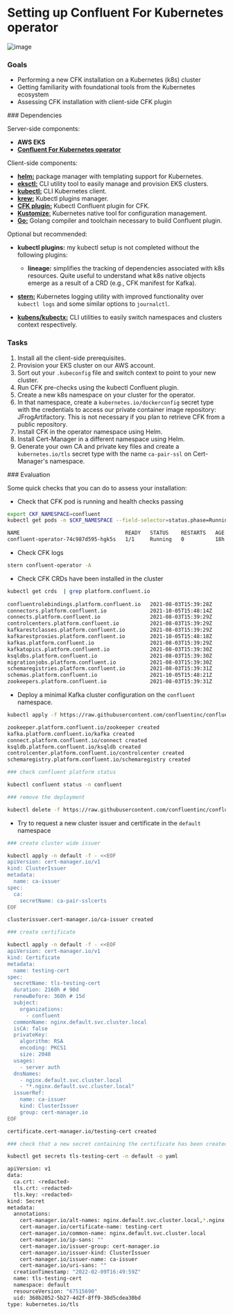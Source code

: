 # Setting up Confluent For Kubernetes operator

![image](https://user-images.githubusercontent.com/3109377/153218981-ef2ff847-be76-4981-a4ff-f1115eea1ba9.png)

### Goals

* Performing a new CFK installation on a Kubernetes (k8s) cluster
* Getting familiarity with foundational tools from the Kubernetes ecosystem  
* Assessing CFK installation with client-side CFK plugin


### Dependencies 

Server-side components: 

* **AWS EKS**
* [**Confluent For Kubernetes operator**](https://github.com/confluentinc/confluent-operator/blob/master/charts/README.md)

Client-side components: 

* [**helm:**](https://helm.sh/) package manager with templating support for Kubernetes.  
* [**eksctl:**](https://eksctl.io/) CLI utility tool to easily manage and provision EKS clusters.
* [**kubectl:**](https://kubernetes.io/docs/tasks/tools/) CLI Kubernetes client.
* [**krew:**](https://krew.sigs.k8s.io/) Kubectl plugins manager.   
* [**CFK plugin:**](https://github.com/confluentinc/confluent-operator#install-kubectl-plugin) Kubectl Confluent plugin for CFK.
* [**Kustomize**:](https://kustomize.io/) Kubernetes native tool for configuration management.
* [**Go:**](https://go.dev/doc/install) Golang compiler and toolchain necessary to build Confluent plugin. 

Optional but recommended: 

* **kubectl plugins:** my kubectl setup is not completed without the following plugins:

	* **lineage:** simplifies the tracking of dependencies associated with k8s resources. Quite useful to understand what k8s native objects emerge as a result of a CRD (e.g., CFK manifest for Kafka).     
	
* [**stern:**](https://github.com/wercker/stern) Kubernetes logging utility with improved functionality over `kubectl logs` and some similar options to `journalctl`.  
* [**kubens/kubectx:**](https://github.com/ahmetb/kubectx) CLI utilities to easily switch namespaces and clusters context respectively. 
  

### Tasks

1. Install all the client-side prerequisites.
2. Provision your EKS cluster on our AWS account.
3. Sort out your `.kubeconfig` file and switch context to point to your new cluster.
4. Run CFK pre-checks using the kubectl Confluent plugin.
5. Create a new k8s namespace on your cluster for the operator. 
6. In that namespace, create a `kubernetes.io/dockerconfig` secret type with the credentials to access our private container image repository: JFrogArtifactory. This is not necessary if you plan to retrieve CFK from a public repository. 
7. Install CFK in the operator namespace using Helm.
8. Install Cert-Manager in a different namespace using Helm.
9. Generate your own CA and private key files and create a `kubernetes.io/tls` secret type with the name `ca-pair-ssl` on Cert-Manager's namespace.

### Evaluation 

Some quick checks that you can do to assess your installation: 

* Check that CFK pod is running and health checks passing

```bash
export CKF_NAMESPACE=confluent
kubectl get pods -n $CKF_NAMESPACE --field-selector=status.phase=Running

NAME                                  READY   STATUS    RESTARTS   AGE
confluent-operator-74c987d595-hgk5s   1/1     Running   0          18h
```

* Check CFK logs

```bash
stern confluent-operator -A
```

* Check CFK CRDs have been installed in the cluster

```bash
kubectl get crds  | grep platform.confluent.io
 
confluentrolebindings.platform.confluent.io   2021-08-03T15:39:28Z
connectors.platform.confluent.io              2021-10-05T15:48:14Z
connects.platform.confluent.io                2021-08-03T15:39:29Z
controlcenters.platform.confluent.io          2021-08-03T15:39:29Z
kafkarestclasses.platform.confluent.io        2021-08-03T15:39:29Z
kafkarestproxies.platform.confluent.io        2021-10-05T15:48:18Z
kafkas.platform.confluent.io                  2021-08-03T15:39:29Z
kafkatopics.platform.confluent.io             2021-08-03T15:39:30Z
ksqldbs.platform.confluent.io                 2021-08-03T15:39:30Z
migrationjobs.platform.confluent.io           2021-08-03T15:39:30Z
schemaregistries.platform.confluent.io        2021-08-03T15:39:31Z
schemas.platform.confluent.io                 2021-10-05T15:48:21Z
zookeepers.platform.confluent.io              2021-08-03T15:39:31Z
``` 

* Deploy a minimal Kafka cluster configuration on the `confluent` namespace.

```bash
kubectl apply -f https://raw.githubusercontent.com/confluentinc/confluent-kubernetes-examples/master/quickstart-deploy/confluent-platform-singlenode.yaml

zookeeper.platform.confluent.io/zookeeper created
kafka.platform.confluent.io/kafka created
connect.platform.confluent.io/connect created
ksqldb.platform.confluent.io/ksqldb created
controlcenter.platform.confluent.io/controlcenter created
schemaregistry.platform.confluent.io/schemaregistry created

### check confluent platform status

kubectl confluent status -n confluent

### remove the deployment 

kubectl delete -f https://raw.githubusercontent.com/confluentinc/confluent-kubernetes-examples/master/quickstart-deploy/confluent-platform-singlenode.yaml
```

* Try to request a new cluster issuer and certificate in the `default` namespace

```bash
### create cluster wide issuer 

kubectl apply -n default -f - <<EOF
apiVersion: cert-manager.io/v1
kind: ClusterIssuer
metadata:
  name: ca-issuer
spec:
  ca:
    secretName: ca-pair-sslcerts
EOF

clusterissuer.cert-manager.io/ca-issuer created

### create certificate 

kubectl apply -n default -f - <<EOF
apiVersion: cert-manager.io/v1
kind: Certificate
metadata:
  name: testing-cert
spec:
  secretName: tls-testing-cert
  duration: 2160h # 90d
  renewBefore: 360h # 15d
  subject:
    organizations:
      - confluent
  commonName: nginx.default.svc.cluster.local
  isCA: false
  privateKey:
    algorithm: RSA
    encoding: PKCS1
    size: 2048
  usages:
    - server auth
  dnsNames:
    - nginx.default.svc.cluster.local
    - "*.nginx.default.svc.cluster.local"
  issuerRef:
    name: ca-issuer
    kind: ClusterIssuer
    group: cert-manager.io
EOF

certificate.cert-manager.io/testing-cert created

### check that a new secret containing the certificate has been created

kubectl get secrets tls-testing-cert -n default -o yaml

apiVersion: v1
data:
  ca.crt: <redacted>
  tls.crt: <redacted>
  tls.key: <redacted>
kind: Secret
metadata:
  annotations:
    cert-manager.io/alt-names: nginx.default.svc.cluster.local,*.nginx.default.svc.cluster.local
    cert-manager.io/certificate-name: testing-cert
    cert-manager.io/common-name: nginx.default.svc.cluster.local
    cert-manager.io/ip-sans: ""
    cert-manager.io/issuer-group: cert-manager.io
    cert-manager.io/issuer-kind: ClusterIssuer
    cert-manager.io/issuer-name: ca-issuer
    cert-manager.io/uri-sans: ""
  creationTimestamp: "2022-02-09T16:49:59Z"
  name: tls-testing-cert
  namespace: default
  resourceVersion: "67515690"
  uid: 368b2052-5b27-4d2f-8ff9-38d5cdea30bd
type: kubernetes.io/tls
```



